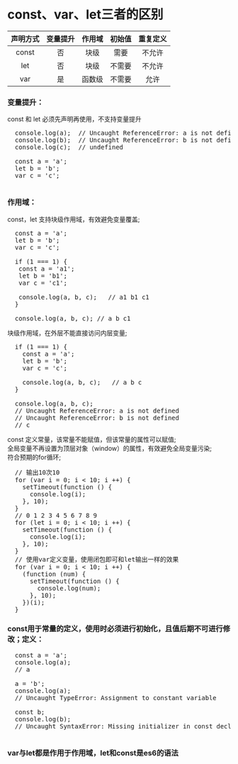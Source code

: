 # const、var、let三者的区别

声明方式 | 变量提升 | 作用域 | 初始值 | 重复定义
:-: | :-: | :-: | :-: | :-:
const | 否 | 块级 | 需要 | 不允许
let | 否 | 块级 | 不需要 | 不允许
var | 是 | 函数级 | 不需要 | 允许

### 变量提升：
const 和 let 必须先声明再使用，不支持变量提升
  <pre>
  console.log(a);  // Uncaught ReferenceError: a is not defined
  console.log(b);  // Uncaught ReferenceError: b is not defined
  console.log(c);  // undefined

  const a = 'a';
  let b = 'b';
  var c = 'c';
  </pre>

### 作用域：
const，let 支持块级作用域，有效避免变量覆盖;
<pre>
  const a = 'a';
  let b = 'b';
  var c = 'c';
    
  if (1 === 1) {
   const a = 'a1';
   let b = 'b1';
   var c = 'c1';

   console.log(a, b, c);   // a1 b1 c1
  }

  console.log(a, b, c); // a b c1
</pre>
块级作用域，在外层不能直接访问内层变量;
<pre>
  if (1 === 1) {
    const a = 'a';
    let b = 'b';
    var c = 'c';
    
    console.log(a, b, c);	// a b c
  }

  console.log(a, b, c);
  // Uncaught ReferenceError: a is not defined
  // Uncaught ReferenceError: b is not defined
  // c
</pre>
const 定义常量，该常量不能赋值，但该常量的属性可以赋值;<br>
全局变量不再设置为顶层对象（window）的属性，有效避免全局变量污染;<br>
符合预期的for循环;
<pre>
  // 输出10次10
  for (var i = 0; i < 10; i ++) {
    setTimeout(function () {
      console.log(i);
    }, 10);
  }
  // 0 1 2 3 4 5 6 7 8 9
  for (let i = 0; i < 10; i ++) {
    setTimeout(function () {
      console.log(i);
    }, 10);
  }
  // 使用var定义变量，使用闭包即可和let输出一样的效果
  for (var i = 0; i < 10; i ++) {
    (function (num) {
      setTimeout(function () {
        console.log(num);
      }, 10);
    })(i);
  }
</pre>

### const用于常量的定义，使用时必须进行初始化，且值后期不可进行修改；定义：
  <pre>
  const a = 'a';
  console.log(a);
  // a

  a = 'b';
  console.log(a);
  // Uncaught TypeError: Assignment to constant variable

  const b;
  console.log(b);
  // Uncaught SyntaxError: Missing initializer in const declaration
  </pre>

### var与let都是作用于作用域，let和const是es6的语法
